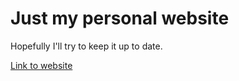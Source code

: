 # Just my personal website

Hopefully I'll try to keep it up to date.

[Link to website](http://maxhawkins.info)